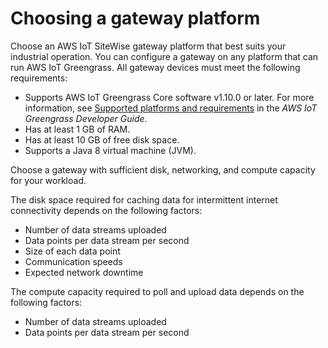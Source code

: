# Choosing a gateway platform<a name="choose-gateway-platform"></a>

Choose an AWS IoT SiteWise gateway platform that best suits your industrial operation\. You can configure a gateway on any platform that can run AWS IoT Greengrass\. All gateway devices must meet the following requirements:
+ Supports AWS IoT Greengrass Core software v1\.10\.0 or later\. For more information, see [Supported platforms and requirements](https://docs.aws.amazon.com/greengrass/latest/developerguide/what-is-gg.html#gg-platforms) in the *AWS IoT Greengrass Developer Guide*\.
+ Has at least 1 GB of RAM\.
+ Has at least 10 GB of free disk space\.
+ Supports a Java 8 virtual machine \(JVM\)\.

Choose a gateway with sufficient disk, networking, and compute capacity for your workload\.

The disk space required for caching data for intermittent internet connectivity depends on the following factors:
+ Number of data streams uploaded
+ Data points per data stream per second
+ Size of each data point
+ Communication speeds
+ Expected network downtime

The compute capacity required to poll and upload data depends on the following factors:
+ Number of data streams uploaded
+ Data points per data stream per second